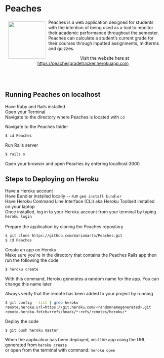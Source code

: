 # Peaches 

<img src="https://i.imgsafe.org/5f18132866.png" align="left" width="120px" hspace="10" vspace="6"/> Peaches is a web application designed for students with the intention of being used as a tool to monitor their academic performance throughout the semester. Peaches can calculate a student’s current grade for their courses through inputted assignments, midterms and quizzes.<br> <center>Visit the website here at https://peachesgradetracker.herokuapp.com </center><br><br><br>


## Running Peaches on localhost
Have Ruby and Rails installed<br>
Open your Terminal<br>
Navigate to the directory where Peaches is located with `cd` <br>

Navigate to the Peaches folder
```bash
$ cd Peaches
```

Run Rails server
```bash
$ rails s
```

Open your browser and open Peaches by entering localhost:3000<br>

## Steps to Deploying on Heroku
Have a Heroku account <br>
Have Bundler installed locally -- run `gem install bundler`<br>
Have Heroku Command Line Interface (CLI) aka Heroku Toolbelt installed on your laptop<br>
Once installed, log in to your Heroku account from your terminal by typing `heroku login`<br>
<br>
Prepare the application by cloning the Peaches repository
```bash
$ git clone https://github.com/mariamarta/Peaches.git
$ cd Peaches
```

Create an app on Heroku<br>
Make sure you're in the directory that contains the Peaches Rails app then run the following the code
```bash
$ heroku create
```
With this command, Heroku generates a random name for the app. You can change this name later<br>

Always verify that the remote has been added to your project by running
```bash
$ git config --list | grep heroku
remote.heroku.url=https://git.heroku.com/<randomnamegenerated>.git
remote.heroku.fetch=+refs/heads/*:refs/remotes/heroku/*
```

Deploy the code
```bash
$ git push heroku master
```

When the application has been deployed, visit the app using the URL generated from `heroku create`<br>
or open from the terminal with command: `heroku open`
